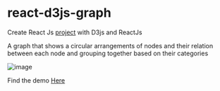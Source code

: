 # react-d3js-graph

Create React Js <a href="https://bhavanahombannavar.github.io/react-d3js-graph/">project</a> with D3js and ReactJs

A graph that shows a circular arrangements of nodes and their relation between each node and grouping together based on their categories

![image](https://user-images.githubusercontent.com/36839679/132024010-d2ea7e87-92f6-4682-ba1b-4d67634769ad.png)

Find the demo <a href="https://bhavanahombannavar.github.io/react-d3js-graph/" target="_blank">Here</a>
